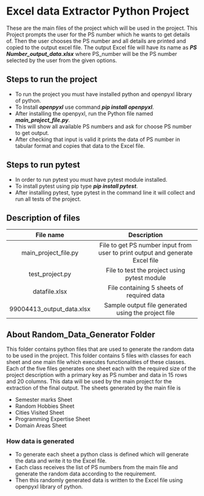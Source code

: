 # Excel data Extractor Python Project
These are the main files of the project which will be used in the project. This Project prompts the user for the PS number which he wants to get details of. Then the user chooses the PS number and all details are printed and copied to the output excel file.
The output Excel file will have its name as ***PS Number_output_data.xlsx*** where PS_number will be the PS number selected by the user from the given options.
## Steps to run the project
* To run the project you must have installed python and openpyxl library of python.
* To Install ***openpyxl*** use command ***pip install openpyxl***.
* After installing the openpyxl, run the Python file named ***main_project_file.py***.
* This will show all available PS numbers and ask for choose PS number to get output.
* After checking that input is valid it prints the data of PS number in tabular format and copies that data to the Excel file.
## Steps to run pytest
* In order to run pytest you must have pytest module installed.
* To install pytest using pip type ***pip install pytest***.
* After installing pytest, type pytest in the command line it will collect and run all tests of the project.
## Description of files
|             File name            |                                       Description                                      |
|:--------------------------------:|:--------------------------------------------------------------------------------------:|
|        main_project_file.py      |     File to get PS number input from user to print output and generate   Excel file    |
|          test_project.py         |                       File to test the project using pytest module                     |
|           datafile.xlsx          |                        File containing 5 sheets of required data                       |
|     99004413_output_data.xlsx    |                   Sample output file generated using the project file                  |
## About Random_Data_Generator Folder
This folder contains python files that are used to generate the random data to be used in the project. This folder contains 5 files with classes for each sheet and one main file which executes functionalities of these classes. Each of the five files generates one sheet each with the required size of the project description with a primary key as PS number and data in 15 rows and 20 columns. This data will be used by the main project for the extraction of the final output.
The sheets generated by the main file is
* Semester marks Sheet
* Random Hobbies Sheet
* Cities Visited Sheet
* Programming Expertise Sheet
* Domain Areas Sheet
### How data is generated
* To generate each sheet a python class is defined which will generate the data and write it to the Excel file.
* Each class receives the list of PS numbers from the main file and generate the random data according to the requirement.
* Then this randomly generated data is written to the Excel file using openpyxl library of python.
